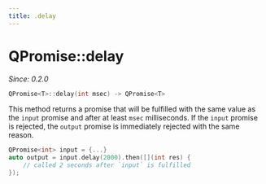 ```yaml
---
title: .delay
---
```


# QPromise::delay

*Since: 0.2.0*

```cpp
QPromise<T>::delay(int msec) -> QPromise<T>
```

This method returns a promise that will be fulfilled with the same value as the `input` promise
and after at least `msec` milliseconds. If the `input` promise is rejected, the `output` promise
is immediately rejected with the same reason.

```cpp
QPromise<int> input = {...}
auto output = input.delay(2000).then([](int res) {
    // called 2 seconds after `input` is fulfilled
});
```
